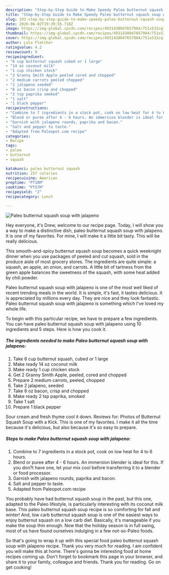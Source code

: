 ```yaml
---
description: "Step-by-Step Guide to Make Speedy Paleo butternut squash soup with jalapeno"
title: "Step-by-Step Guide to Make Speedy Paleo butternut squash soup with jalapeno"
slug: 193-step-by-step-guide-to-make-speedy-paleo-butternut-squash-soup-with-jalapeno
date: 2020-06-02T19:39:55.718Z
image: https://img-global.cpcdn.com/recipes/4931438047657984/751x532cq70/paleo-butternut-squash-soup-with-jalapeno-recipe-main-photo.jpg
thumbnail: https://img-global.cpcdn.com/recipes/4931438047657984/751x532cq70/paleo-butternut-squash-soup-with-jalapeno-recipe-main-photo.jpg
cover: https://img-global.cpcdn.com/recipes/4931438047657984/751x532cq70/paleo-butternut-squash-soup-with-jalapeno-recipe-main-photo.jpg
author: Lola Fletcher
ratingvalue: 4.2
reviewcount: 9
recipeingredient:
- "6 cup butternut squash cubed or 1 large"
- "14 oz coconut milk"
- "1 cup chicken stock"
- "2 Granny Smith Apple peeled cored and chopped"
- "2 medium carrots peeled chopped"
- "2 jalapeno seeded"
- "6 oz bacon crisp and chopped"
- "2 tsp paprika smoked"
- "1 salt"
- "1 black pepper"
recipeinstructions:
- "Combine to 7 ingredients in a stock pot, cook on low heat for 4 to 6 hours."
- "Blend or puree after 4 - 6 hours. An immersion blender is ideal for this. If you don?t have one, let your mix cool before transferring it to a blender or food processor."
- "Garnish with jalapeno rounds, paprika and bacon."
- "Salt and pepper to taste."
- "Adapted from Paleopot.com recipe"
categories:
- Recipe
tags:
- paleo
- butternut
- squash

katakunci: paleo butternut squash 
nutrition: 257 calories
recipecuisine: American
preptime: "PT18M"
cooktime: "PT57M"
recipeyield: "2"
recipecategory: Lunch

---
```



![Paleo butternut squash soup with jalapeno](https://img-global.cpcdn.com/recipes/4931438047657984/751x532cq70/paleo-butternut-squash-soup-with-jalapeno-recipe-main-photo.jpg)

Hey everyone, it's Drew, welcome to our recipe page. Today, I will show you a way to make a distinctive dish, paleo butternut squash soup with jalapeno. It is one of my favorites. For mine, I will make it a little bit tasty. This will be really delicious.

This smooth-and-spicy butternut squash soup becomes a quick weeknight dinner when you use packages of peeled and cut squash, sold in the produce aisle of most grocery stores. The ingredients are quite simple: a squash, an apple, an onion, and carrots. A little bit of tartness from the green apple balances the sweetness of the squash, with some heat added by chili powder.

Paleo butternut squash soup with jalapeno is one of the most well liked of recent trending meals in the world. It is simple, it's fast, it tastes delicious. It is appreciated by millions every day. They are nice and they look fantastic. Paleo butternut squash soup with jalapeno is something which I've loved my whole life.


To begin with this particular recipe, we have to prepare a few ingredients. You can have paleo butternut squash soup with jalapeno using 10 ingredients and 5 steps. Here is how you cook it.

##### The ingredients needed to make Paleo butternut squash soup with jalapeno:

1. Take 6 cup butternut squash, cubed or 1 large
1. Make ready 14 oz coconut milk
1. Make ready 1 cup chicken stock
1. Get 2 Granny Smith Apple, peeled, cored and chopped
1. Prepare 2 medium carrots, peeled, chopped
1. Take 2 jalapeno, seeded
1. Take 6 oz bacon, crisp and chopped
1. Make ready 2 tsp paprika, smoked
1. Take 1 salt
1. Prepare 1 black pepper


Sour cream and fresh thyme cool it down. Reviews for: Photos of Butternut Squash Soup with a Kick. This is one of my favorites. I make it all the time because it&#39;s delicious, but also because it&#39;s so easy to prepare. 

##### Steps to make Paleo butternut squash soup with jalapeno:

1. Combine to 7 ingredients in a stock pot, cook on low heat for 4 to 6 hours.
1. Blend or puree after 4 - 6 hours. An immersion blender is ideal for this. If you don?t have one, let your mix cool before transferring it to a blender or food processor.
1. Garnish with jalapeno rounds, paprika and bacon.
1. Salt and pepper to taste.
1. Adapted from Paleopot.com recipe


You probably have had butternut squash soup in the past, but this one, adapted to the Paleo lifestyle, is particularly interesting with its coconut milk base. This paleo butternut squash soup recipe is so comforting for fall and winter! And, low carb butternut squash soup is one of the easiest ways to enjoy butternut squash on a low carb diet. Basically, it&#39;s manageable if you make the soup thin enough. Now that the holiday season is in full swing, most of us have found ourselves indulging in a few not-so-Paleo foods. 

So that's going to wrap it up with this special food paleo butternut squash soup with jalapeno recipe. Thank you very much for reading. I am confident you will make this at home. There's gonna be interesting food at home recipes coming up. Don't forget to bookmark this page in your browser, and share it to your family, colleague and friends. Thank you for reading. Go on get cooking!
